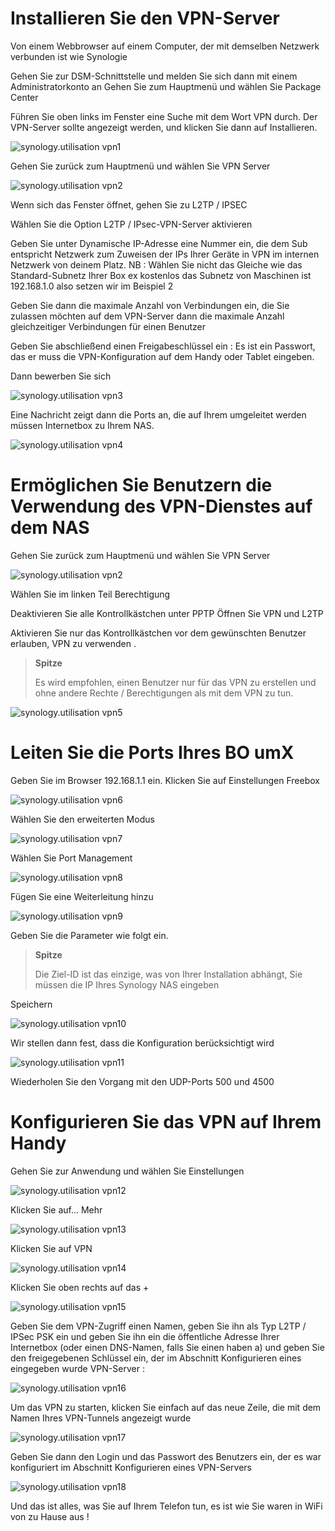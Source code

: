 Installieren Sie den VPN-Server 
====================

Von einem Webbrowser auf einem Computer, der mit demselben Netzwerk verbunden ist wie
Synologie

Gehen Sie zur DSM-Schnittstelle und melden Sie sich dann mit einem Administratorkonto an
Gehen Sie zum Hauptmenü und wählen Sie Package Center

Führen Sie oben links im Fenster eine Suche mit dem Wort VPN durch.
Der VPN-Server sollte angezeigt werden, und klicken Sie dann auf Installieren.

![synology.utilisation vpn1](images/synology.utilisation_vpn1.png)

Gehen Sie zurück zum Hauptmenü und wählen Sie VPN Server

![synology.utilisation vpn2](images/synology.utilisation_vpn2.png)

Wenn sich das Fenster öffnet, gehen Sie zu L2TP / IPSEC

Wählen Sie die Option L2TP / IPsec-VPN-Server aktivieren

Geben Sie unter Dynamische IP-Adresse eine Nummer ein, die dem Sub entspricht
Netzwerk zum Zuweisen der IPs Ihrer Geräte in VPN im internen Netzwerk
von deinem Platz. NB : Wählen Sie nicht das Gleiche wie das
Standard-Subnetz Ihrer Box ex kostenlos das Subnetz von
Maschinen ist 192.168.1.0 also setzen wir im Beispiel 2

Geben Sie dann die maximale Anzahl von Verbindungen ein, die Sie zulassen möchten
auf dem VPN-Server dann die maximale Anzahl gleichzeitiger Verbindungen
für einen Benutzer

Geben Sie abschließend einen Freigabeschlüssel ein : Es ist ein Passwort, das er
muss die VPN-Konfiguration auf dem Handy oder Tablet eingeben.

Dann bewerben Sie sich

![synology.utilisation vpn3](images/synology.utilisation_vpn3.png)

Eine Nachricht zeigt dann die Ports an, die auf Ihrem umgeleitet werden müssen
Internetbox zu Ihrem NAS.

![synology.utilisation vpn4](images/synology.utilisation_vpn4.png)

Ermöglichen Sie Benutzern die Verwendung des VPN-Dienstes auf dem NAS 
===============================================================

Gehen Sie zurück zum Hauptmenü und wählen Sie VPN Server

![synology.utilisation vpn2](images/synology.utilisation_vpn2.png)

Wählen Sie im linken Teil Berechtigung

Deaktivieren Sie alle Kontrollkästchen unter PPTP Öffnen Sie VPN und L2TP

Aktivieren Sie nur das Kontrollkästchen vor dem gewünschten Benutzer
erlauben, VPN zu verwenden .

> **Spitze**
>
> Es wird empfohlen, einen Benutzer nur für das VPN zu erstellen
> und ohne andere Rechte / Berechtigungen als mit dem VPN zu tun.

![synology.utilisation vpn5](images/synology.utilisation_vpn5.png)

Leiten Sie die Ports Ihres BO umX 
===============================

Geben Sie im Browser 192.168.1.1 ein. Klicken Sie auf Einstellungen
Freebox

![synology.utilisation vpn6](images/synology.utilisation_vpn6.png)

Wählen Sie den erweiterten Modus

![synology.utilisation vpn7](images/synology.utilisation_vpn7.png)

Wählen Sie Port Management

![synology.utilisation vpn8](images/synology.utilisation_vpn8.png)

Fügen Sie eine Weiterleitung hinzu

![synology.utilisation vpn9](images/synology.utilisation_vpn9.png)

Geben Sie die Parameter wie folgt ein.

> **Spitze**
>
> Die Ziel-ID ist das einzige, was von Ihrer Installation abhängt,
> Sie müssen die IP Ihres Synology NAS eingeben

Speichern

![synology.utilisation vpn10](images/synology.utilisation_vpn10.png)

Wir stellen dann fest, dass die Konfiguration berücksichtigt wird

![synology.utilisation vpn11](images/synology.utilisation_vpn11.png)

Wiederholen Sie den Vorgang mit den UDP-Ports 500 und 4500

Konfigurieren Sie das VPN auf Ihrem Handy 
==================================

Gehen Sie zur Anwendung und wählen Sie Einstellungen

![synology.utilisation vpn12](images/synology.utilisation_vpn12.png)

Klicken Sie auf… Mehr

![synology.utilisation vpn13](images/synology.utilisation_vpn13.png)

Klicken Sie auf VPN

![synology.utilisation vpn14](images/synology.utilisation_vpn14.png)

Klicken Sie oben rechts auf das +

![synology.utilisation vpn15](images/synology.utilisation_vpn15.png)

Geben Sie dem VPN-Zugriff einen Namen, geben Sie ihn als Typ L2TP / IPSec PSK ein und geben Sie ihn ein
die öffentliche Adresse Ihrer Internetbox (oder einen DNS-Namen, falls Sie einen haben
a) und geben Sie den freigegebenen Schlüssel ein, der im Abschnitt Konfigurieren eines eingegeben wurde
VPN-Server :

![synology.utilisation vpn16](images/synology.utilisation_vpn16.png)

Um das VPN zu starten, klicken Sie einfach auf das neue
Zeile, die mit dem Namen Ihres VPN-Tunnels angezeigt wurde

![synology.utilisation vpn17](images/synology.utilisation_vpn17.png)

Geben Sie dann den Login und das Passwort des Benutzers ein, der es war
konfiguriert im Abschnitt Konfigurieren eines VPN-Servers

![synology.utilisation vpn18](images/synology.utilisation_vpn18.png)

Und das ist alles, was Sie auf Ihrem Telefon tun, es ist wie Sie
waren in WiFi von zu Hause aus !
